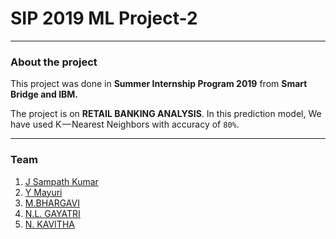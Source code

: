 # SIP 2019 ML Project-2

---


### About the project
This project was done in **Summer Internship Program 2019** from **Smart Bridge and IBM.**

The project is on **RETAIL BANKING ANALYSIS**. 
In this prediction model, We have used K — Nearest Neighbors with accuracy of `80%`.

---

### Team

1. [J Sampath Kumar](https://www.linkedin.com/in/j-sampath-kumar-b45188175/)
2. [Y Mayuri](https://www.linkedin.com/in/yeruva-mayuri-b98476188/)
3. [M.BHARGAVI](https://www.linkedin.com/in/bhargavi-madarapu-75314620b)
4. [N.L. GAYATRI](https://www.linkedin.com/in/gayatri-nyayapathi-290489188/)
5. [N. KAVITHA](https://www.linkedin.com/in/neeli-kavitha-94b711178/)
